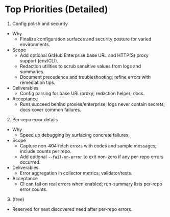 # Top Priorities (Detailed)

1) Config polish and security
- Why
  - Finalize configuration surfaces and security posture for varied environments.
- Scope
  - Add optional GitHub Enterprise base URL and HTTP(S) proxy support (env/CLI).
  - Redaction utilities to scrub sensitive values from logs and summaries.
  - Document precedence and troubleshooting; refine errors with remediation tips.
- Deliverables
  - Config parsing for base URL/proxy; redaction helper; docs.
- Acceptance
  - Runs succeed behind proxies/enterprise; logs never contain secrets; docs cover common failures.

2) Per-repo error details
- Why
  - Speed up debugging by surfacing concrete failures.
- Scope
  - Capture non-404 fetch errors with codes and sample messages; include counts per repo.
  - Add optional `--fail-on-error` to exit non-zero if any per-repo errors occurred.
- Deliverables
  - Error aggregation in collector metrics; validator/tests.
- Acceptance
  - CI can fail on real errors when enabled; run-summary lists per-repo error counts.

3) (free)
  - Reserved for next discovered need after per-repo errors.
